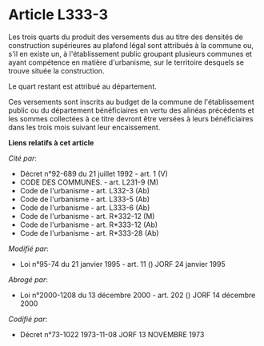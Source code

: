 # Article L333-3

Les trois quarts du produit des versements dus au titre des densités de construction supérieures au plafond légal sont
attribués à la commune ou, s'il en existe un, à l'établissement public groupant plusieurs communes et ayant compétence en
matière d'urbanisme, sur le territoire desquels se trouve située la construction.

Le quart restant est attribué au département.

Ces versements sont inscrits au budget de la commune de l'établissement public ou du département bénéficiaires en vertu des
alinéas précédents et les sommes collectées à ce titre devront être versées à leurs bénéficiaires dans les trois mois suivant
leur encaissement.

**Liens relatifs à cet article**

_Cité par_:

  - Décret n°92-689 du 21 juillet 1992 - art. 1 (V)
  - CODE DES COMMUNES. - art. L231-9 (M)
  - Code de l'urbanisme - art. L332-3 (Ab)
  - Code de l'urbanisme - art. L333-5 (Ab)
  - Code de l'urbanisme - art. L333-6 (Ab)
  - Code de l'urbanisme - art. R*332-12 (M)
  - Code de l'urbanisme - art. R*333-12 (Ab)
  - Code de l'urbanisme - art. R*333-28 (Ab)

_Modifié par_:

  - Loi n°95-74 du 21 janvier 1995 - art. 11 () JORF 24 janvier 1995

_Abrogé par_:

  - Loi n°2000-1208 du 13 décembre 2000 - art. 202 () JORF 14 décembre 2000

_Codifié par_:

  - Décret n°73-1022 1973-11-08 JORF 13 NOVEMBRE 1973
